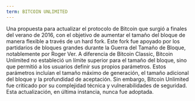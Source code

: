 ```yaml
---
term: BITCOIN UNLIMITED
---
```


Una propuesta para actualizar el protocolo de Bitcoin que surgió a finales del verano de 2016, con el objetivo de aumentar el tamaño del bloque de manera flexible a través de un hard fork. Este fork fue apoyado por los partidarios de bloques grandes durante la Guerra del Tamaño de Bloque, notablemente por Roger Ver. A diferencia de Bitcoin Classic, Bitcoin Unlimited no estableció un límite superior para el tamaño del bloque, sino que permitió a los usuarios definir sus propios parámetros. Estos parámetros incluían el tamaño máximo de generación, el tamaño adicional del bloque y la profundidad de aceptación. Sin embargo, Bitcoin Unlimited fue criticado por su complejidad técnica y vulnerabilidades de seguridad. Esta actualización, en última instancia, nunca fue adoptada.